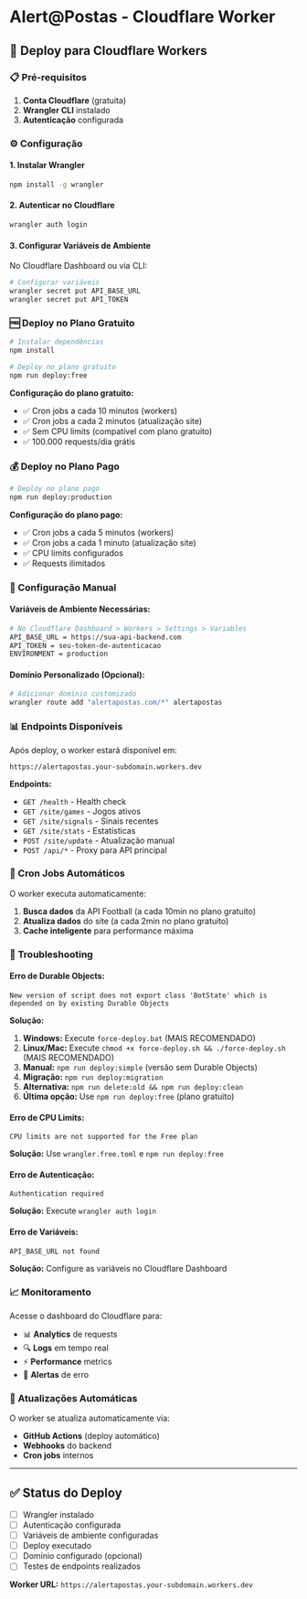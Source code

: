 # Alert@Postas - Cloudflare Worker

## 🚀 Deploy para Cloudflare Workers

### 📋 Pré-requisitos

1. **Conta Cloudflare** (gratuita)
2. **Wrangler CLI** instalado
3. **Autenticação** configurada

### ⚙️ Configuração

#### 1. Instalar Wrangler
```bash
npm install -g wrangler
```

#### 2. Autenticar no Cloudflare
```bash
wrangler auth login
```

#### 3. Configurar Variáveis de Ambiente

No Cloudflare Dashboard ou via CLI:

```bash
# Configurar variáveis
wrangler secret put API_BASE_URL
wrangler secret put API_TOKEN
```

### 🆓 Deploy no Plano Gratuito

```bash
# Instalar dependências
npm install

# Deploy no plano gratuito
npm run deploy:free
```

**Configuração do plano gratuito:**
- ✅ Cron jobs a cada 10 minutos (workers)
- ✅ Cron jobs a cada 2 minutos (atualização site)
- ✅ Sem CPU limits (compatível com plano gratuito)
- ✅ 100.000 requests/dia grátis

### 💰 Deploy no Plano Pago

```bash
# Deploy no plano pago
npm run deploy:production
```

**Configuração do plano pago:**
- ✅ Cron jobs a cada 5 minutos (workers)
- ✅ Cron jobs a cada 1 minuto (atualização site)
- ✅ CPU limits configurados
- ✅ Requests ilimitados

### 🔧 Configuração Manual

#### Variáveis de Ambiente Necessárias:

```bash
# No Cloudflare Dashboard > Workers > Settings > Variables
API_BASE_URL = https://sua-api-backend.com
API_TOKEN = seu-token-de-autenticacao
ENVIRONMENT = production
```

#### Domínio Personalizado (Opcional):

```bash
# Adicionar domínio customizado
wrangler route add "alertapostas.com/*" alertapostas
```

### 📊 Endpoints Disponíveis

Após deploy, o worker estará disponível em:

```
https://alertapostas.your-subdomain.workers.dev
```

**Endpoints:**
- `GET /health` - Health check
- `GET /site/games` - Jogos ativos
- `GET /site/signals` - Sinais recentes
- `GET /site/stats` - Estatísticas
- `POST /site/update` - Atualização manual
- `POST /api/*` - Proxy para API principal

### 🔄 Cron Jobs Automáticos

O worker executa automaticamente:

1. **Busca dados** da API Football (a cada 10min no plano gratuito)
2. **Atualiza dados** do site (a cada 2min no plano gratuito)
3. **Cache inteligente** para performance máxima

### 🐛 Troubleshooting

#### Erro de Durable Objects:
```
New version of script does not export class 'BotState' which is depended on by existing Durable Objects
```
**Solução:** 
1. **Windows:** Execute `force-deploy.bat` (MAIS RECOMENDADO)
2. **Linux/Mac:** Execute `chmod +x force-deploy.sh && ./force-deploy.sh` (MAIS RECOMENDADO)
3. **Manual:** `npm run deploy:simple` (versão sem Durable Objects)
4. **Migração:** `npm run deploy:migration`
5. **Alternativa:** `npm run delete:old && npm run deploy:clean`
6. **Última opção:** Use `npm run deploy:free` (plano gratuito)

#### Erro de CPU Limits:
```
CPU limits are not supported for the Free plan
```
**Solução:** Use `wrangler.free.toml` e `npm run deploy:free`

#### Erro de Autenticação:
```
Authentication required
```
**Solução:** Execute `wrangler auth login`

#### Erro de Variáveis:
```
API_BASE_URL not found
```
**Solução:** Configure as variáveis no Cloudflare Dashboard

### 📈 Monitoramento

Acesse o dashboard do Cloudflare para:
- 📊 **Analytics** de requests
- 🔍 **Logs** em tempo real
- ⚡ **Performance** metrics
- 🚨 **Alertas** de erro

### 🔄 Atualizações Automáticas

O worker se atualiza automaticamente via:
- **GitHub Actions** (deploy automático)
- **Webhooks** do backend
- **Cron jobs** internos

---

## ✅ Status do Deploy

- [ ] Wrangler instalado
- [ ] Autenticação configurada
- [ ] Variáveis de ambiente configuradas
- [ ] Deploy executado
- [ ] Domínio configurado (opcional)
- [ ] Testes de endpoints realizados

**Worker URL:** `https://alertapostas.your-subdomain.workers.dev`
